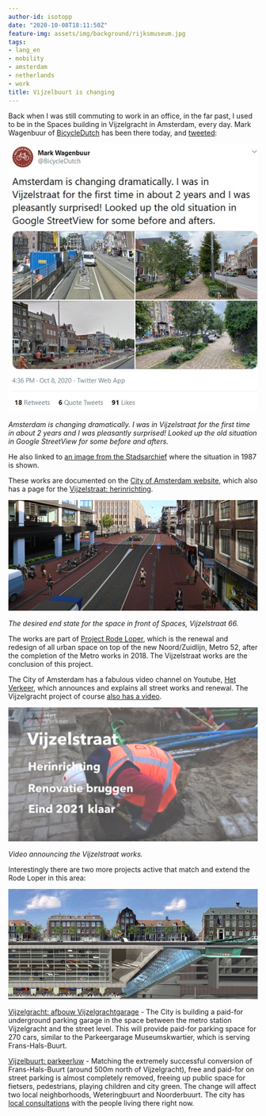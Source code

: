 ```yaml
---
author-id: isotopp
date: "2020-10-08T18:11:50Z"
feature-img: assets/img/background/rijksmuseum.jpg
tags:
- lang_en
- mobility
- amsterdam
- netherlands
- work
title: Vijzelbuurt is changing
---
```

Back when I was still commuting to work in an office, in the far past, I used to be in the Spaces building in Vijzelgracht in Amsterdam, every day. Mark Wagenbuur of [BicycleDutch](https://twitter.com/bicycledutch) has been there today, and [tweeted](https://twitter.com/BicycleDutch/status/1314213038908559361):

[![](/uploads/2020/10/bicycledutch-tweet.jpg)](https://twitter.com/BicycleDutch/status/1314213038908559361)

*Amsterdam is changing dramatically. I was in Vijzelstraat for the first time in about 2 years and I was pleasantly surprised! Looked up the old situation in Google StreetView for some before and afters.*

He also linked to [an image from the  Stadsarchief](https://archief.amsterdam/beeldbank/detail/03429525-d56a-9371-d7ba-d3258ecdc8e3) where the situation in 1987 is shown.

These works are documented on the [City of Amsterdam website](https://www.amsterdam.nl/projecten), which also has a page for the [Vijzelstraat: herinrichting](https://www.amsterdam.nl/projecten/vijzelstraat-herinrichting/).

![](/uploads/2020/10/vijzelstraat-goal.jpg)

*The desired end state for the space in front of Spaces, Vijzelstraat 66.*

The works are part of [Project Rode Loper](https://nl.wikipedia.org/wiki/Rode_Loper_(Amsterdam)), which is the renewal and redesign of all urban space on top of the new Noord/Zuidlijn, Metro 52, after the completion of the Metro works in 2018. The Vijzelstraat works are the conclusion of this project.

The City of Amsterdam has a fabulous video channel on Youtube, [Het Verkeer](https://www.youtube.com/channel/UCkq8uEQ0rl4NiJnO8mL7y_w), which announces and explains all street works and renewal. The Vijzelgracht project of course [also has a video](https://www.youtube.com/watch?v=-vu-ExAlzWE).

[![](/uploads/2020/10/vijzelstraat-video.png)](https://www.youtube.com/watch?v=-vu-ExAlzWE)

*Video announcing the Vijzelstraat works.*

Interestingly there are two more projects active that match and extend the Rode Loper in this area:

[![](/uploads/2020/10/vijzelgracht-garage.jpg)](https://www.amsterdam.nl/projecten/vijzelgrachtgarage/)

[Vijzelgracht: afbouw Vijzelgrachtgarage](https://www.amsterdam.nl/projecten/vijzelgrachtgarage/) - The City is building a paid-for underground parking garage in the space between the metro station Vijzelgracht and the street level. This will provide paid-for parking space for 270 cars, similar to the Parkeergarage Museumskwartier, which is serving Frans-Hals-Buurt.

[Vijzelbuurt: parkeerluw](https://www.amsterdam.nl/projecten/vijzelbuurt-parkeerluw/) - Matching the extremely successful conversion of Frans-Hals-Buurt (around 500m north of Vijzelgracht), free and paid-for on street parking is almost completely removed, freeing up public space for fietsers, pedestrians, playing children and city green. The change will affect two local neighborhoods, Weteringbuurt and Noorderbuurt. The city has [local consultations](https://www.amsterdam.nl/projecten/vijzelbuurt-parkeerluw/nieuws-vijzelbuurt/ontwerpsessies-weteringbuurt/) with the people living there right now.